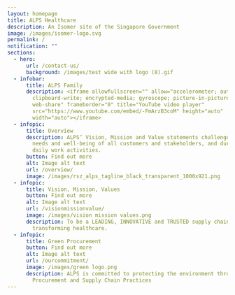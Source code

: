 ```yaml
---
layout: homepage
title: ALPS Healthcare
description: An Isomer site of the Singapore Government
image: /images/isomer-logo.svg
permalink: /
notification: ""
sections:
  - hero:
      url: /contact-us/
      background: /images/test wide with logo (8).gif
  - infobar:
      title: ALPS Family
      description: <iframe allowfullscreen="" allow="accelerometer; autoplay;
        clipboard-write; encrypted-media; gyroscope; picture-in-picture;
        web-share" frameborder="0" title="YouTube video player"
        src="https://www.youtube.com/embed/-FmArzB3coM" height="auto"
        width="auto"></iframe>
  - infopic:
      title: Overview
      description: ALPS’ Vision, Mission and Value statements challenge us to put the
        needs and well-being of all customers and stakeholders, and during our
        daily work activities.
      button: Find out more
      alt: Image alt text
      url: /overview/
      image: /images/rsz_alps_tagline_black_transparent_1000x921.png
  - infopic:
      title: Vision, Mission, Values
      button: Find out more
      alt: Image alt text
      url: /visionmissionvalue/
      image: /images/vision mission values.png
      description: To be a LEADING, INNOVATIVE and TRUSTED supply chain partner in
        transforming healthcare.
  - infopic:
      title: Green Procurement
      button: Find out more
      alt: Image alt text
      url: /ourcommitment/
      image: /images/green logo.png
      description: ALPS is committed to protecting the environment through its
        Procurement and Supply Chain Practices
---
```

